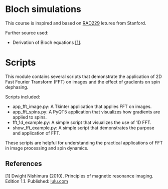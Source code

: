 # Bloch simulations

This course is inspired and based on [RAD229](https://www.youtube.com/watch?v=dNpILrLUvKs) letures from Stanford.

Further source used:
- Derivation of Bloch equations [[1]](#1).

# Scripts


This module contains several scripts that demonstrate the application of 2D Fast Fourier Transform (FFT) on images and the effect of gradients on spin dephasing.

Scripts included:

- app_fft_image.py: A Tkinter application that applies FFT on images.
- app_fft_spins.py: A PyQT5 application that visualizes how gradients are applied to spins.
- fft_1d_example.py: A simple script that visualizes the use of 1D FFT.
- show_fft_example.py: A simple script that demonstrates the purpose and application of FFT.

These scripts are helpful for understanding the practical applications of FFT in image processing and spin dynamics.


## References
<a id="1">[1]</a> 
Dwight Nishimura (2010). 
Principles of magnetic resonance imaging. 
Edition 1.1.
Published: [lulu.com](https://www.lulu.com/shop/dwight-nishimura/principles-of-magnetic-resonance-imaging/paperback/product-1nqdq4j2.html?q=Principles+of+magnetic+resonance+imaging&page=1&pageSize=4)
